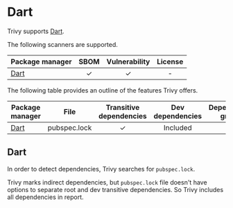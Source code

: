 # Dart

Trivy supports [Dart][dart].

The following scanners are supported.

| Package manager         | SBOM  | Vulnerability | License |
|-------------------------| :---: | :-----------: |:-------:|
| [Dart][dart-repository] |   ✓   |       ✓       |    -    |

The following table provides an outline of the features Trivy offers.


| Package manager         | File         | Transitive dependencies | Dev dependencies | Dependency graph | Position |
|-------------------------|--------------|:-----------------------:|:----------------:|:----------------:|:--------:|
| [Dart][dart-repository] | pubspec.lock |            ✓            |     Included     |        -         |    -     |

## Dart
In order to detect dependencies, Trivy searches for `pubspec.lock`.

Trivy marks indirect dependencies, but `pubspec.lock` file doesn't have options to separate root and dev transitive dependencies.
So Trivy includes all dependencies in report.

[dart]: https://dart.dev/
[dart-repository]: https://pub.dev/
